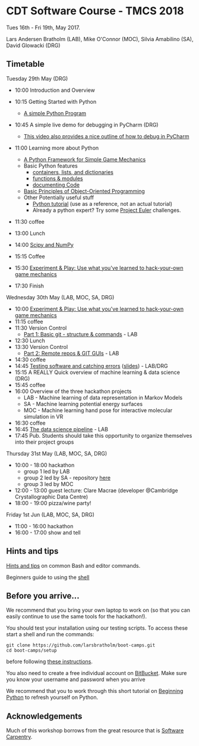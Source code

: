 # CDT Software Course - TMCS 2018

Tues 16th - Fri 19th, May 2017.

Lars Andersen Bratholm (LAB), Mike O'Connor (MOC), Silvia Amabilino (SA), David Glowacki (DRG)

## Timetable

Tuesday 29th May (DRG)

* 10:00 Introduction and Overview
* 10:15 Getting Started with Python
    * [A simple Python Program](outlines/gettingStarted.md)
* 10:45 A simple live demo for debugging in PyCharm (DRG)
    * [This video also provides a nice outline of how to debug in PyCharm](https://www.youtube.com/watch?v=BBPoInSOiOY)
    
* 11:00 Learning more about Python
    * [A Python Framework for Simple Game Mechanics](Outlines/I-pyGlet-GameMechanics.md)
    * Basic Python features
      * [containers, lists, and dictionaries](python/1_lists_and_dictionaries.md)
      * [functions & modules](python/2_functions_and_modules.md)
      * [documenting Code](python/3_documenting_code.md)
    * [Basic Principles of Object-Oriented Programming](python/4_object_orientation.md)
    * Other Potentially useful stuff 
      * [Python tutorial](https://docs.python.org/3/tutorial/index.html) (use as a reference, not an actual tutorial) 
      * Already a python expert? Try some [Project Euler](https://projecteuler.net/) challenges.    

* 11:30 coffee
* 13:00 Lunch
* 14:00 [Scipy and NumPy](python/5_numpy.md)
* 15:15 Coffee 
* 15:30 [Experiment & Play: Use what you've learned to hack-your-own game mechanics](outlines/II-pyGlet-GameMechanics.md)
* 17:30 Finish 

Wednesday 30th May (LAB, MOC, SA, DRG)

* 10:00 [Experiment & Play: Use what you've learned to hack-your-own game mechanics](outlines/II-pyGlet-GameMechanics.md)
* 11:15 coffee
* 11:30 Version Control 
    * [Part 1: Basic git - structure & commands](outlines/git-outline.md#git-and-version-control) - LAB
* 12:30 Lunch
* 13:30 Version Control 
    * [Part 2: Remote repos & GIT GUIs](outlines/git-outline.md#part-2) - LAB
* 14:30 coffee
* 14:45 [Testing software and catching errors](testing/README.md) ([slides](testing/slides.pdf)) - LAB/DRG
* 15:15 A REALLY Quick overview of machine learning & data science (DRG)
* 15:45 coffee
* 16:00 Overview of the three hackathon projects
    * LAB - Machine learning of data representation in Markov Models
    * SA  - Machine learning potential energy surfaces
    * MOC - Machine learning hand pose for interactive molecular simulation in VR
* 16:30 coffee
* 16:45 [The data science pipeline](https://github.com/RobertArbon/pipeline_example/blob/master/Data%20science%20pipeline.ipynb) - LAB
* 17:45 Pub. Students should take this opportunity to organize themselves into their project groups

Thursday 31st May (LAB, MOC, SA, DRG)

* 10:00 - 18:00 hackathon
    * group 1 led by LAB 
    * group 2 led by SA - repository [here](https://bitbucket.org/SilviaAmAm/tmcs_2018/src/master/)  
    * group 3 led by MOC 
* 12:00 - 13:00 guest lecture: Clare Macrae (developer @Cambridge Crystallographic Data Centre)
* 18:00 - 19:00 pizza/wine party!

Friday 1st Jun (LAB, MOC, SA, DRG)
 
* 11:00 - 16:00 hackathon
* 16:00 - 17:00 show and tell


## Hints and tips

[Hints and tips](outlines/hints_and_tips.md) on common Bash and editor commands.

Beginners guide to using the [shell](shell/README.md)
## Before you arrive...

We recommend that you bring your own laptop to work on (so 
that you can easily continue to use the same tools for the hackathon!).

You should test your installation using our testing scripts. To access these start a shell and run the 
commands:

    git clone https://github.com/larsbratholm/boot-camps.git
    cd boot-camps/setup

before following [these instructions](setup/README.md).

You also need to create a free individual account on 
[BitBucket](https://bitbucket.org/account/signup/). Make sure 
you know your username and password when you arrive

We recommend that you to work through this short tutorial on 
[Beginning Python](http://chryswoods.com/beginning_python) to refresh yourself on Python. 

## Acknowledgements 

Much of this workshop borrows from the great resource that is [Software Carpentry](https://software-carpentry.org/).
